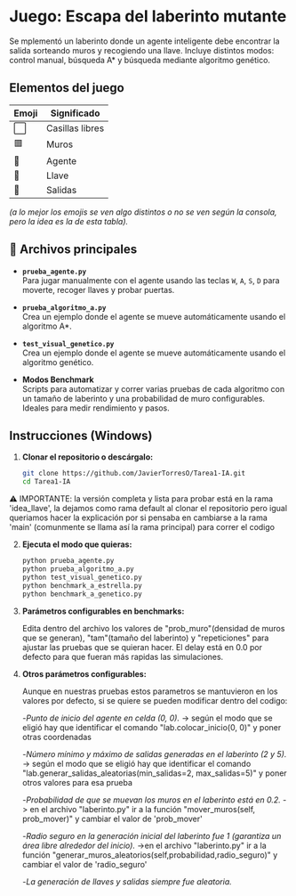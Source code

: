 # Juego: Escapa del laberinto mutante

Se mplementó un laberinto donde un agente inteligente debe encontrar la salida sorteando muros y recogiendo una llave. 
Incluye distintos modos: control manual, búsqueda A* y búsqueda mediante algoritmo genético.  

## Elementos del juego  

| Emoji | Significado |
|-------|-------------|
| ⬜ | Casillas libres |
| 🟥 | Muros |
| 🤖 | Agente |
| 🔑 | Llave |
| 🚪 | Salidas |

*(a lo mejor los emojis se ven algo distintos o no se ven según la consola, pero la idea es la de esta tabla).*  

## 📂 Archivos principales  

- **`prueba_agente.py`**  
  Para jugar manualmente con el agente usando las teclas `W`, `A`, `S`, `D` para moverte, recoger llaves y probar puertas.  

- **`prueba_algoritmo_a.py`**  
  Crea un ejemplo donde el agente se mueve automáticamente usando el algoritmo A*.  

- **`test_visual_genetico.py`**  
  Crea un ejemplo donde el agente se mueve automáticamente usando el algoritmo genético.  

- **Modos Benchmark**  
  Scripts para automatizar y correr varias pruebas de cada algoritmo con un tamaño de laberinto y una probabilidad de muro configurables.  
  Ideales para medir rendimiento y pasos.  

## Instrucciones (Windows)  

1. **Clonar el repositorio o descárgalo:**  

   ```bash
   git clone https://github.com/JavierTorresO/Tarea1-IA.git
   cd Tarea1-IA

⚠️ IMPORTANTE: la versión completa y lista para probar está en la rama 'idea_llave', la dejamos como rama default al clonar el repositorio pero igual queriamos hacer la explicación por si pensaba en cambiarse a la rama 'main' (comunmente se llama así la rama principal) para correr el codigo

2. **Ejecuta el modo que quieras:**  

   ```bash
   python prueba_agente.py
   python prueba_algoritmo_a.py
   python test_visual_genetico.py
   python benchmark_a_estrella.py
   python benchmark_a_genetico.py
3. **Parámetros configurables en benchmarks:**  

   Edita dentro del archivo los valores de "prob_muro"(densidad de muros que se generan), "tam"(tamaño del laberinto) y "repeticiones" para ajustar las pruebas que se quieran hacer.
   El delay está en 0.0 por defecto para que fueran más rapidas las simulaciones.

4. **Otros parámetros configurables:**

   Aunque en nuestras pruebas estos parametros se mantuvieron en los valores por defecto, si se quiere se pueden modificar dentro del codigo:
   
    -*Punto de inicio del agente en celda (0, 0).* -> según el modo que se eligió hay que identificar el comando "lab.colocar_inicio(0, 0)" y poner otras coordenadas

    -*Número mínimo y máximo de salidas generadas en el laberinto (2 y 5).* -> según el modo que se eligió hay que identificar el comando "lab.generar_salidas_aleatorias(min_salidas=2, max_salidas=5)" y poner otros valores para esa prueba


    -*Probabilidad de que se muevan los muros en el laberinto está en 0.2.* -> en el archivo "laberinto.py" ir a la función "mover_muros(self, prob_mover)" y cambiar el valor de 'prob_mover'

    -*Radio seguro en la generación inicial del laberinto fue 1 (garantiza un área libre alrededor del inicio).* ->en el archivo "laberinto.py" ir a la función "generar_muros_aleatorios(self,probabilidad,radio_seguro)" y cambiar el valor de 'radio_seguro'
       
    -*La generación de llaves y salidas siempre fue aleatoria.*
   
